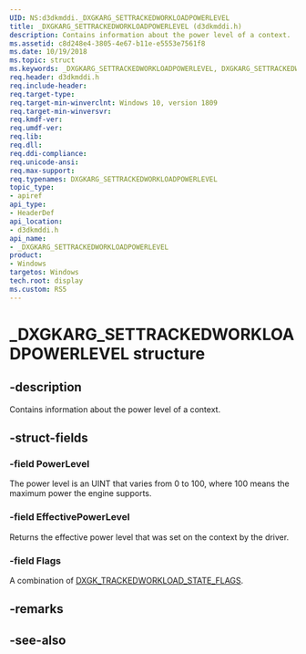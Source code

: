 ```yaml
---
UID: NS:d3dkmddi._DXGKARG_SETTRACKEDWORKLOADPOWERLEVEL
title: _DXGKARG_SETTRACKEDWORKLOADPOWERLEVEL (d3dkmddi.h)
description: Contains information about the power level of a context.
ms.assetid: c8d248e4-3805-4e67-b11e-e5553e7561f8
ms.date: 10/19/2018
ms.topic: struct
ms.keywords: _DXGKARG_SETTRACKEDWORKLOADPOWERLEVEL, DXGKARG_SETTRACKEDWORKLOADPOWERLEVEL, *INOUT_PDXGKARG_SETTRACKEDWORKLOADPOWERLEVEL
req.header: d3dkmddi.h
req.include-header:
req.target-type:
req.target-min-winverclnt: Windows 10, version 1809
req.target-min-winversvr:
req.kmdf-ver:
req.umdf-ver:
req.lib:
req.dll:
req.ddi-compliance:
req.unicode-ansi:
req.max-support:
req.typenames: DXGKARG_SETTRACKEDWORKLOADPOWERLEVEL
topic_type: 
- apiref
api_type: 
- HeaderDef
api_location: 
- d3dkmddi.h
api_name: 
- _DXGKARG_SETTRACKEDWORKLOADPOWERLEVEL
product:
- Windows
targetos: Windows
tech.root: display
ms.custom: RS5
---
```


# _DXGKARG_SETTRACKEDWORKLOADPOWERLEVEL structure

## -description

Contains information about the power level of a context.

## -struct-fields

### -field PowerLevel

The power level is an UINT that varies from 0 to 100, where 100 means the maximum power the engine supports.

### -field EffectivePowerLevel

Returns the effective power level that was set on the context by the driver.

### -field Flags
 
A combination of [DXGK_TRACKEDWORKLOAD_STATE_FLAGS](ns-d3dkmddi-_dxgk_trackedworkload_state_flags.md).

## -remarks

## -see-also
